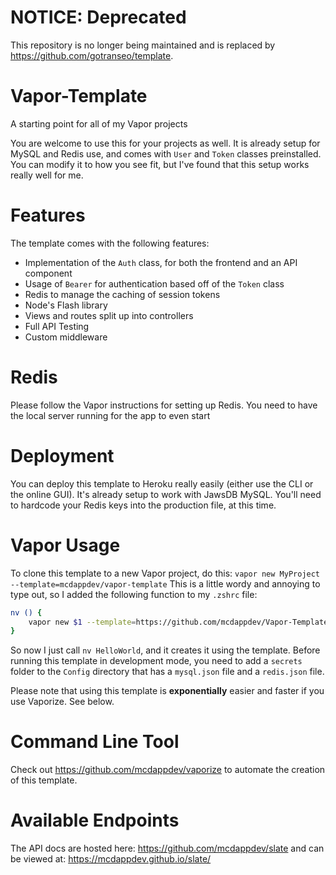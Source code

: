 # NOTICE: Deprecated 
This repository is no longer being maintained and is replaced by https://github.com/gotranseo/template. 

# Vapor-Template
A starting point for all of my Vapor projects

You are welcome to use this for your projects as well. It is already setup for MySQL and Redis use, and comes with `User` and `Token` classes preinstalled. You can modify it to how you see fit, but I've found that this setup works really well for me.

# Features
The template comes with the following features:

* Implementation of the `Auth` class, for both the frontend and an API component
* Usage of `Bearer` for authentication based off of the `Token` class
* Redis to manage the caching of session tokens
* Node's Flash library
* Views and routes split up into controllers
* Full API Testing
* Custom middleware

# Redis
Please follow the Vapor instructions for setting up Redis. You need to have the local server running for the app to even start

# Deployment
You can deploy this template to Heroku really easily (either use the CLI or the online GUI). It's already setup to work with JawsDB MySQL. You'll need to hardcode your Redis keys into the production file, at this time.

# Vapor Usage
To clone this template to a new Vapor project, do this: `vapor new MyProject --template=mcdappdev/vapor-template` This is a little wordy and annoying to type out, so I added the following function to my `.zshrc` file:

```bash
nv () {
    vapor new $1 --template=https://github.com/mcdappdev/Vapor-Template
}
```

So now I just call `nv HelloWorld`, and it creates it using the template. Before running this template in development mode, you need to add a `secrets` folder to the `Config` directory that has a `mysql.json` file and a `redis.json` file.

Please note that using this template is **exponentially** easier and faster if you use Vaporize. See below.

# Command Line Tool
Check out https://github.com/mcdappdev/vaporize to automate the creation of this template.

# Available Endpoints

The API docs are hosted here: https://github.com/mcdappdev/slate and can be viewed at: https://mcdappdev.github.io/slate/
